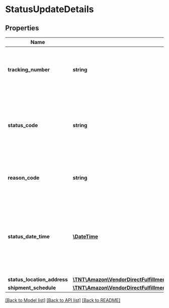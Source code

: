 # StatusUpdateDetails

## Properties
Name | Type | Description | Notes
------------ | ------------- | ------------- | -------------
**tracking_number** | **string** | This is required to be provided for every package and should match with the trackingNumber sent for the shipment confirmation. | 
**status_code** | **string** | Indicates the shipment status code of the package that provides transportation information for Amazon tracking systems and ultimately for the final customer. | 
**reason_code** | **string** | Provides a reason code for the status of the package that will provide additional information about the transportation status. | 
**status_date_time** | [**\DateTime**](\DateTime.md) | The date and time when the shipment status was updated. This field is expected to be in ISO-8601 date/time format, with UTC time zone or UTC offset. For example, 2020-07-16T23:00:00Z or 2020-07-16T23:00:00+01:00. | 
**status_location_address** | [**\TNT\Amazon\VendorDirectFulfillmentShipping\V20211228\Model\Address**](Address.md) |  | 
**shipment_schedule** | [**\TNT\Amazon\VendorDirectFulfillmentShipping\V20211228\Model\ShipmentSchedule**](ShipmentSchedule.md) |  | [optional] 

[[Back to Model list]](../README.md#documentation-for-models) [[Back to API list]](../README.md#documentation-for-api-endpoints) [[Back to README]](../README.md)



